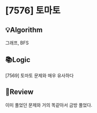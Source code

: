 # [7576] 토마토 
## 💡Algorithm
그래프, BFS
## 📚Logic
[7569] 토마토 문제와 매우 유사하다
## 📝Review
이미 풀었던 문제와 거의 똑같아서 금방 풀었다.
